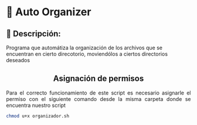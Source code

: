 # :file_folder: Auto Organizer
## :pencil: Descripción:
Programa que automátiza la organización de los archivos que se encuentran en cierto direcotorio, moviendólos a ciertos directorios deseados

<h2 align="center">Asignación de permisos</h2>
<p align="justify">Para el correcto funcionamiento de este script es necesario asignarle el permiso con el siguiente comando desde la misma carpeta donde se encuentra nuestro script</p>

```bash
chmod u+x organizador.sh
```

